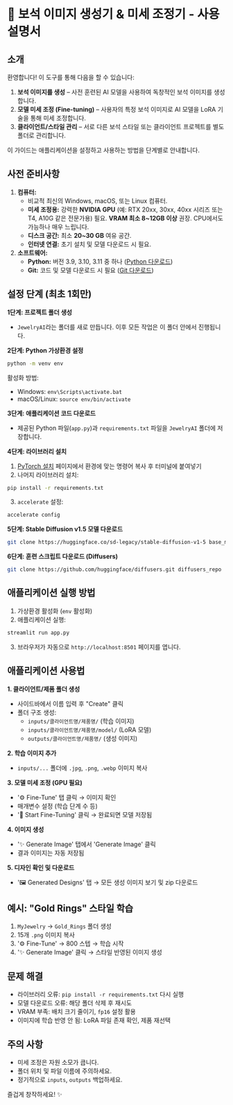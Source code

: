 # 💎 보석 이미지 생성기 & 미세 조정기 - 사용 설명서

## 소개

환영합니다! 이 도구를 통해 다음을 할 수 있습니다:

1.  **보석 이미지를 생성** – 사전 훈련된 AI 모델을 사용하여 독창적인 보석 이미지를 생성합니다.
2.  **모델 미세 조정 (Fine-tuning)** – 사용자의 특정 보석 이미지로 AI 모델을 LoRA 기술을 통해 미세 조정합니다.
3.  **클라이언트/스타일 관리** – 서로 다른 보석 스타일 또는 클라이언트 프로젝트를 별도 폴더로 관리합니다.

이 가이드는 애플리케이션을 설정하고 사용하는 방법을 단계별로 안내합니다.

## 사전 준비사항

1.  **컴퓨터:**
    *   비교적 최신의 Windows, macOS, 또는 Linux 컴퓨터.
    *   **미세 조정용:** 강력한 **NVIDIA GPU** (예: RTX 20xx, 30xx, 40xx 시리즈 또는 T4, A10G 같은 전문가용) 필요. **VRAM 최소 8~12GB 이상** 권장. CPU에서도 가능하나 매우 느립니다.
    *   **디스크 공간:** 최소 **20~30 GB** 여유 공간.
    *   **인터넷 연결:** 초기 설치 및 모델 다운로드 시 필요.
2.  **소프트웨어:**
    *   **Python:** 버전 3.9, 3.10, 3.11 중 하나 ([Python 다운로드](https://www.python.org/downloads/))
    *   **Git:** 코드 및 모델 다운로드 시 필요 ([Git 다운로드](https://git-scm.com/downloads/))

## 설정 단계 (최초 1회만)

**1단계: 프로젝트 폴더 생성**

*   `JewelryAI`라는 폴더를 새로 만듭니다. 이후 모든 작업은 이 폴더 안에서 진행됩니다.

**2단계: Python 가상환경 설정**

```bash
python -m venv env
```

활성화 방법:

- Windows: `env\Scripts\activate.bat`
- macOS/Linux: `source env/bin/activate`

**3단계: 애플리케이션 코드 다운로드**

*   제공된 Python 파일(`app.py`)과 `requirements.txt` 파일을 `JewelryAI` 폴더에 저장합니다.

**4단계: 라이브러리 설치**

1. [PyTorch 설치](https://pytorch.org/get-started/locally/) 페이지에서 환경에 맞는 명령어 복사 후 터미널에 붙여넣기
2. 나머지 라이브러리 설치:

```bash
pip install -r requirements.txt
```

3. `accelerate` 설정:

```bash
accelerate config
```

**5단계: Stable Diffusion v1.5 모델 다운로드**

```bash
git clone https://huggingface.co/sd-legacy/stable-diffusion-v1-5 base_models/stable-diffusion-v1-5
```

**6단계: 훈련 스크립트 다운로드 (Diffusers)**

```bash
git clone https://github.com/huggingface/diffusers.git diffusers_repo
```

## 애플리케이션 실행 방법

1. 가상환경 활성화 (`env` 활성화)
2. 애플리케이션 실행:

```bash
streamlit run app.py
```

3. 브라우저가 자동으로 `http://localhost:8501` 페이지를 엽니다.

## 애플리케이션 사용법

**1. 클라이언트/제품 폴더 생성**

*   사이드바에서 이름 입력 후 "Create" 클릭
*   폴더 구조 생성:
    *   `inputs/클라이언트명/제품명/` (학습 이미지)
    *   `inputs/클라이언트명/제품명/model/` (LoRA 모델)
    *   `outputs/클라이언트명/제품명/` (생성 이미지)

**2. 학습 이미지 추가**

*   `inputs/...` 폴더에 `.jpg`, `.png`, `.webp` 이미지 복사

**3. 모델 미세 조정 (GPU 필요)**

*   '⚙️ Fine-Tune' 탭 클릭 → 이미지 확인
*   매개변수 설정 (학습 단계 수 등)
*   '🚀 Start Fine-Tuning' 클릭 → 완료되면 모델 저장됨

**4. 이미지 생성**

*   '✨ Generate Image' 탭에서 'Generate Image' 클릭
*   결과 이미지는 자동 저장됨

**5. 디자인 확인 및 다운로드**

*   '🖼️ Generated Designs' 탭 → 모든 생성 이미지 보기 및 zip 다운로드

## 예시: "Gold Rings" 스타일 학습

1. `MyJewelry` → `Gold_Rings` 폴더 생성
2. 15개 `.png` 이미지 복사
3. '⚙️ Fine-Tune' → 800 스텝 → 학습 시작
4. '✨ Generate Image' 클릭 → 스타일 반영된 이미지 생성

## 문제 해결

*   라이브러리 오류: `pip install -r requirements.txt` 다시 실행
*   모델 다운로드 오류: 해당 폴더 삭제 후 재시도
*   VRAM 부족: 배치 크기 줄이기, `fp16` 설정 활용
*   이미지에 학습 반영 안 됨: LoRA 파일 존재 확인, 제품 재선택

## 주의 사항

*   미세 조정은 자원 소모가 큽니다.
*   폴더 위치 및 파일 이름에 주의하세요.
*   정기적으로 `inputs`, `outputs` 백업하세요.

즐겁게 창작하세요! ✨